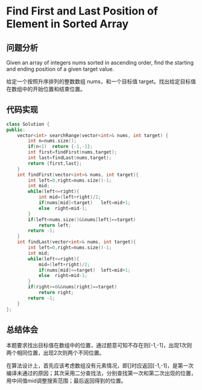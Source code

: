 #   Find First and Last Position of Element in Sorted Array

## 问题分析
Given an array of integers nums sorted in ascending order, find the starting and ending position of a given target value.

给定一个按照升序排列的整数数组 nums，和一个目标值 target。找出给定目标值在数组中的开始位置和结束位置。

## 代码实现
``` C++
class Solution {
public:
    vector<int> searchRange(vector<int>& nums, int target) {
        int n=nums.size();
        if(n<1)  return {-1,-1};
        int first=findFirst(nums,target);
        int last=findLast(nums,target);
        return {first,last};
    }
    int findFirst(vector<int>& nums, int target){
        int left=0,right=nums.size()-1;
        int mid;
        while(left<=right){
            int mid=(left+right)/2;
            if(nums[mid]<target)   left=mid+1;
            else  right=mid-1;
        }
        if(left<nums.size()&&nums[left]==target)
            return left;
        return -1;
    }
    int findLast(vector<int>& nums, int target){
        int left=0,right=nums.size()-1;
        int mid;
        while(left<=right){
            mid=(left+right)/2;
            if(nums[mid]<=target)  left=mid+1;
            else  right=mid-1;
        }
        if(right>=0&&nums[right]==target)
            return right;
        return -1;
    }
};
```

## 总结体会

本题要求找出目标值在数组中的位置，通过题意可知不存在则[-1,-1]，出现1次则两个相同位置，出现2次则两个不同位置。

在算法设计上，首先应该考虑数组没有元素情况，即[]时应返回[-1,-1]，是第一次编译未通过的原因；其次采用二分查找法，分别查找第一次和第二次出现的位置，用中间值mid调整搜索范围；最后返回得到的位置。
